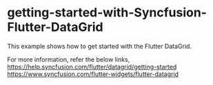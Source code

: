 # getting-started-with-Syncfusion-Flutter-DataGrid   

This example shows how to get started with the Flutter DataGrid.

For more information, refer the below links,
https://help.syncfusion.com/flutter/datagrid/getting-started
https://www.syncfusion.com/flutter-widgets/flutter-datagrid
